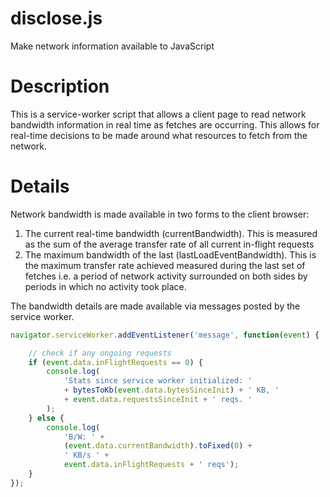 # disclose.js
Make network information available to JavaScript

# Description
This is a service-worker script that allows a client page to read network bandwidth information in real time as fetches are occurring. This allows for real-time decisions to be made around what resources to fetch from the network. 

# Details
Network bandwidth is made available in two forms to the client browser:
 1. The current real-time bandwidth (currentBandwidth). This is measured as the sum of the average transfer rate of all current in-flight requests
 2. The maximum bandwidth of the last (lastLoadEventBandwidth). This is the maximum transfer rate achieved measured during the last set of fetches i.e. a period of network activity surrounded on both sides by periods in which no activity took place.

The bandwidth details are made available via messages posted by the service worker.

```javascript
navigator.serviceWorker.addEventListener('message', function(event) {

    // check if any ongoing requests
    if (event.data.inFlightRequests == 0) {
        console.log(
            'Stats since service worker initialized: '
            + bytesToKb(event.data.bytesSinceInit) + ' KB, '
            + event.data.requestsSinceInit + ' reqs. '
        );
    } else {
        console.log(
            'B/W: ' +
            (event.data.currentBandwidth).toFixed(0) +
            ' KB/s ' +
            event.data.inFlightRequests + ' reqs');
    }
});
```
